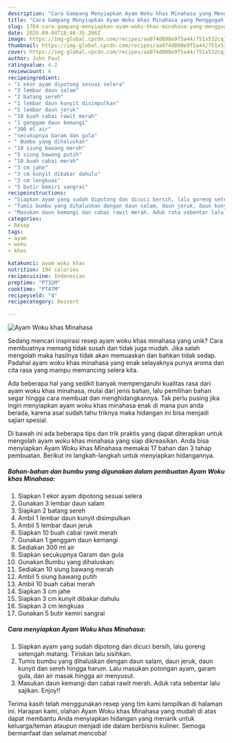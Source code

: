 ```yaml
---
description: "Cara Gampang Menyiapkan Ayam Woku khas Minahasa yang Menggugah Selera"
title: "Cara Gampang Menyiapkan Ayam Woku khas Minahasa yang Menggugah Selera"
slug: 1764-cara-gampang-menyiapkan-ayam-woku-khas-minahasa-yang-menggugah-selera
date: 2020-09-04T18:46:35.286Z
image: https://img-global.cpcdn.com/recipes/aa074d898e9f5a44/751x532cq70/ayam-woku-khas-minahasa-foto-resep-utama.jpg
thumbnail: https://img-global.cpcdn.com/recipes/aa074d898e9f5a44/751x532cq70/ayam-woku-khas-minahasa-foto-resep-utama.jpg
cover: https://img-global.cpcdn.com/recipes/aa074d898e9f5a44/751x532cq70/ayam-woku-khas-minahasa-foto-resep-utama.jpg
author: John Paul
ratingvalue: 4.2
reviewcount: 4
recipeingredient:
- "1 ekor ayam dipotong sesuai selera"
- "3 lembar daun salam"
- "2 batang sereh"
- "1 lembar daun kunyit disimpulkan"
- "5 lembar daun jeruk"
- "10 buah cabai rawit merah"
- "1 genggam daun kemangi"
- "300 ml air"
- "secukupnya Garam dan gula"
- " Bumbu yang dihaluskan"
- "10 siung bawang merah"
- "5 siung bawang putih"
- "10 buah cabai merah"
- "3 cm jahe"
- "3 cm kunyit dibakar dahulu"
- "3 cm lengkuas"
- "5 butir kemiri sangrai"
recipeinstructions:
- "Siapkan ayam yang sudah dipotong dan dicuci bersih, lalu goreng setengah matang. Tiriskan lalu sisihkan."
- "Tumis bumbu yang dihaluskan dengan daun salam, daun jeruk, daun kunyit dan sereh hingga harum. Lalu masukan potongan ayam, garam gula, dan air masak hingga air menyusut."
- "Masukan daun kemangi dan cabai rawit merah. Aduk rata sebentar lalu sajikan. Enjoy!!"
categories:
- Resep
tags:
- ayam
- woku
- khas

katakunci: ayam woku khas 
nutrition: 194 calories
recipecuisine: Indonesian
preptime: "PT32M"
cooktime: "PT47M"
recipeyield: "4"
recipecategory: Dessert

---
```



![Ayam Woku khas Minahasa](https://img-global.cpcdn.com/recipes/aa074d898e9f5a44/751x532cq70/ayam-woku-khas-minahasa-foto-resep-utama.jpg)

Sedang mencari inspirasi resep ayam woku khas minahasa yang unik? Cara membuatnya memang tidak susah dan tidak juga mudah. Jika salah mengolah maka hasilnya tidak akan memuaskan dan bahkan tidak sedap. Padahal ayam woku khas minahasa yang enak selayaknya punya aroma dan cita rasa yang mampu memancing selera kita.



Ada beberapa hal yang sedikit banyak mempengaruhi kualitas rasa dari ayam woku khas minahasa, mulai dari jenis bahan, lalu pemilihan bahan segar hingga cara membuat dan menghidangkannya. Tak perlu pusing jika ingin menyiapkan ayam woku khas minahasa enak di mana pun anda berada, karena asal sudah tahu triknya maka hidangan ini bisa menjadi sajian spesial.


Di bawah ini ada beberapa tips dan trik praktis yang dapat diterapkan untuk mengolah ayam woku khas minahasa yang siap dikreasikan. Anda bisa menyiapkan Ayam Woku khas Minahasa memakai 17 bahan dan 3 tahap pembuatan. Berikut ini langkah-langkah untuk menyiapkan hidangannya.

<!--inarticleads1-->

##### Bahan-bahan dan bumbu yang digunakan dalam pembuatan Ayam Woku khas Minahasa:

1. Siapkan 1 ekor ayam dipotong sesuai selera
1. Gunakan 3 lembar daun salam
1. Siapkan 2 batang sereh
1. Ambil 1 lembar daun kunyit disimpulkan
1. Ambil 5 lembar daun jeruk
1. Siapkan 10 buah cabai rawit merah
1. Gunakan 1 genggam daun kemangi
1. Sediakan 300 ml air
1. Siapkan secukupnya Garam dan gula
1. Gunakan  Bumbu yang dihaluskan:
1. Sediakan 10 siung bawang merah
1. Ambil 5 siung bawang putih
1. Ambil 10 buah cabai merah
1. Siapkan 3 cm jahe
1. Siapkan 3 cm kunyit dibakar dahulu
1. Siapkan 3 cm lengkuas
1. Gunakan 5 butir kemiri sangrai




<!--inarticleads2-->

##### Cara menyiapkan Ayam Woku khas Minahasa:

1. Siapkan ayam yang sudah dipotong dan dicuci bersih, lalu goreng setengah matang. Tiriskan lalu sisihkan.
1. Tumis bumbu yang dihaluskan dengan daun salam, daun jeruk, daun kunyit dan sereh hingga harum. Lalu masukan potongan ayam, garam gula, dan air masak hingga air menyusut.
1. Masukan daun kemangi dan cabai rawit merah. Aduk rata sebentar lalu sajikan. Enjoy!!




Terima kasih telah menggunakan resep yang tim kami tampilkan di halaman ini. Harapan kami, olahan Ayam Woku khas Minahasa yang mudah di atas dapat membantu Anda menyiapkan hidangan yang menarik untuk keluarga/teman ataupun menjadi ide dalam berbisnis kuliner. Semoga bermanfaat dan selamat mencoba!
